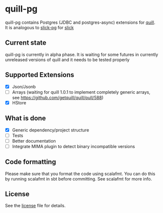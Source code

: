 # quill-pg

quill-pg contains Postgres (JDBC and postgres-async) extensions for [quill](https://github.com/getquill).
It is analogous to [slick-pg](https://github.com/tminglei/slick-pg) for [slick](https://github.com/slick/slick)

## Current state

quill-pg is currently in alpha phase. It is waiting for some futures in currently unreleased
versions of quill and it needs to be tested properly

## Supported Extensions

- [X] Json/Jsonb
- [ ] Arrays (waiting for quill 1.0.1 to implement completely generic arrays, see https://github.com/getquill/quill/pull/588)
- [X] HStore

## What is done

- [X] Generic dependency/project structure
- [ ] Tests
- [ ] Better documentation
- [ ] Integrate MIMA plugin to detect binary incompatible versions

## Code formatting

Please make sure that you format the code using scalafmt. You can do this by running scalafmt in sbt before committing.
See scalafmt for more info.

## License

See the [license](https://github.com/mdedetrich/quill-pg/blob/master/LICENSE.txt) file for details.

